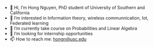 - 👋 Hi, I’m Hong Nguyen, PhD student of University of Southern and California
- 👀 I’m interested in Information theory, wireless communnication, Iot, Federated learning
- 🌱 I’m currently take course on Probabilities and Linear Algebra
- 💞️ I’m looking for internship opportunities
- 📫 How to reach me: hongn@usc.edu

<!---
Hong7Cong/Hong7Cong is a ✨ special ✨ repository because its `README.md` (this file) appears on your GitHub profile.
You can click the Preview link to take a look at your changes.
--->
